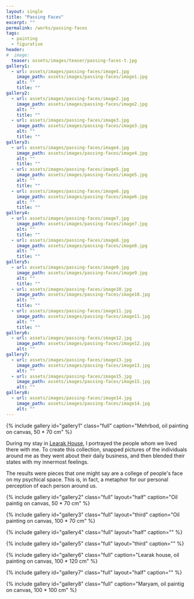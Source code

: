 ```yaml
---
layout: single
title: "Passing Faces"
excerpt: ""
permalink: /works/passing-faces
tags:
  - painting
  - figurative
header:
#  image: 
  teaser: assets/images/teaser/passing-faces-t.jpg 
gallery1:
  - url: assets/images/passing-faces/image1.jpg
    image_path: assets/images/passing-faces/image1.jpg
    alt: ""
    title: ""
gallery2:
  - url: assets/images/passing-faces/image2.jpg
    image_path: assets/images/passing-faces/image2.jpg
    alt: ""
    title: ""
  - url: assets/images/passing-faces/image3.jpg
    image_path: assets/images/passing-faces/image3.jpg
    alt: ""
    title: ""
gallery3:
  - url: assets/images/passing-faces/image4.jpg
    image_path: assets/images/passing-faces/image4.jpg
    alt: ""
    title: ""
  - url: assets/images/passing-faces/image5.jpg
    image_path: assets/images/passing-faces/image5.jpg
    alt: ""
    title: ""
  - url: assets/images/passing-faces/image6.jpg
    image_path: assets/images/passing-faces/image6.jpg
    alt: ""
    title: ""
gallery4:
  - url: assets/images/passing-faces/image7.jpg
    image_path: assets/images/passing-faces/image7.jpg
    alt: ""
    title: ""
  - url: assets/images/passing-faces/image8.jpg
    image_path: assets/images/passing-faces/image8.jpg
    alt: ""
    title: ""
gallery5:
  - url: assets/images/passing-faces/image9.jpg
    image_path: assets/images/passing-faces/image9.jpg
    alt: ""
    title: ""
  - url: assets/images/passing-faces/image10.jpg
    image_path: assets/images/passing-faces/image10.jpg
    alt: ""
    title: ""	 
  - url: assets/images/passing-faces/image11.jpg
    image_path: assets/images/passing-faces/image11.jpg
    alt: ""
    title: ""
gallery6:
  - url: assets/images/passing-faces/image12.jpg
    image_path: assets/images/passing-faces/image12.jpg
    alt: ""
gallery7:
  - url: assets/images/passing-faces/image13.jpg
    image_path: assets/images/passing-faces/image13.jpg
    alt: ""
  - url: assets/images/passing-faces/image15.jpg
    image_path: assets/images/passing-faces/image15.jpg
    alt: ""
gallery8:
  - url: assets/images/passing-faces/image14.jpg
    image_path: assets/images/passing-faces/image14.jpg
    alt: ""
---
```


{% include gallery id="gallery1" class="full" caption="Mehrbod, oil painting on canvas, 50 * 70 cm" %}

During my stay in [Learak House](https://www.instagram.com/learak.house/), I portrayed the people whom we lived there with me. To create this collection, snapped pictures of the individuals around me as they went about their daily business, and then blended their states with my innermost feelings.

The results were pieces that one might say are a college of people's face on my psychical space. This is, in fact, a metaphor for our personal perception of each person around us.

{% include gallery id="gallery2" class="full" layout="half" caption="Oil paintig on canvas, 50 * 70 cm" %}

{% include gallery id="gallery3" class="full" layout="third" caption="Oil painting on canvas, 100 * 70 cm" %}

{% include gallery id="gallery4" class="full" layout="half" caption="" %}

{% include gallery id="gallery5" class="full" layout="third" caption="" %}

{% include gallery id="gallery6" class="full" caption="Learak house, oil painting on canvas, 100 * 120 cm" %}

{% include gallery id="gallery7" class="full" layout="half" caption="" %}

{% include gallery id="gallery8" class="full" caption="Maryam, oil paintig on canvas, 100 * 100 cm" %}